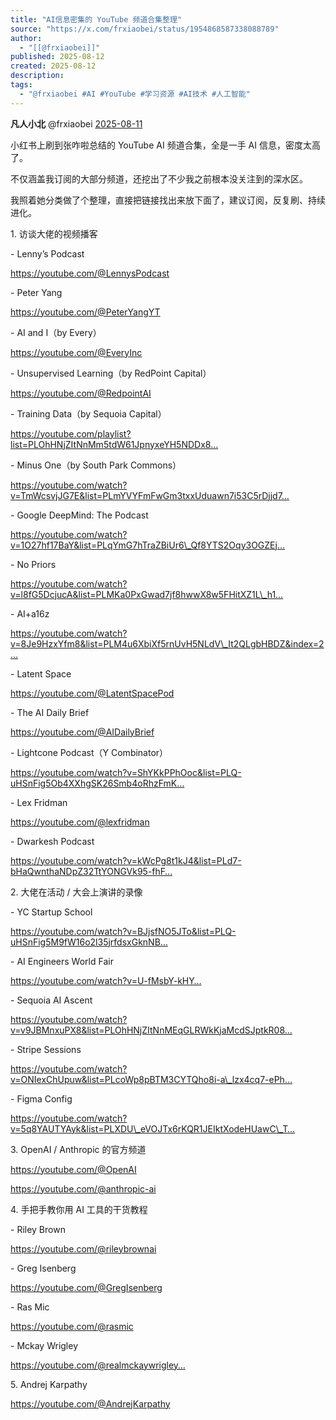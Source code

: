 ```yaml
---
title: "AI信息密集的 YouTube 频道合集整理"
source: "https://x.com/frxiaobei/status/1954868587338088789"
author:
  - "[[@frxiaobei]]"
published: 2025-08-12
created: 2025-08-12
description:
tags:
  - "@frxiaobei #AI #YouTube #学习资源 #AI技术 #人工智能"
---
```

**凡人小北** @frxiaobei [2025-08-11](https://x.com/frxiaobei/status/1954868587338088789/history)

小红书上刷到张咋啦总结的 YouTube AI 频道合集，全是一手 AI 信息，密度太高了。  
  
不仅涵盖我订阅的大部分频道，还挖出了不少我之前根本没关注到的深水区。  
  
我照着她分类做了个整理，直接把链接找出来放下面了，建议订阅，反复刷、持续进化。  
  
1\. 访谈大佬的视频播客

\- Lenny’s Podcast

https://youtube.com/@LennysPodcast

\- Peter Yang

https://youtube.com/@PeterYangYT

\- AI and I（by Every）

https://youtube.com/@EveryInc

\- Unsupervised Learning（by RedPoint Capital）

https://youtube.com/@RedpointAI

\- Training Data（by Sequoia Capital）

https://youtube.com/playlist?list=PLOhHNjZItNnMm5tdW61JpnyxeYH5NDDx8…

\- Minus One（by South Park Commons）

https://youtube.com/watch?v=TmWcsvjJG7E&list=PLmYVYFmFwGm3txxUduawn7i53C5rDjjd7…

\- Google DeepMind: The Podcast

https://youtube.com/watch?v=1O27hf17BaY&list=PLqYmG7hTraZBiUr6\_Qf8YTS2Oqy3OGZEj…

\- No Priors

https://youtube.com/watch?v=l8fG5DcjucA&list=PLMKa0PxGwad7jf8hwwX8w5FHitXZ1L\_h1…

\- AI+a16z

https://youtube.com/watch?v=8Je9HzxYfm8&list=PLM4u6XbiXf5rnUvH5NLdV\_It2QLgbHBDZ&index=2…

\- Latent Space

https://youtube.com/@LatentSpacePod

\- The AI Daily Brief

https://youtube.com/@AIDailyBrief

\- Lightcone Podcast（Y Combinator）

https://youtube.com/watch?v=ShYKkPPhOoc&list=PLQ-uHSnFig5Ob4XXhgSK26Smb4oRhzFmK…

\- Lex Fridman

https://youtube.com/@lexfridman

\- Dwarkesh Podcast

https://youtube.com/watch?v=kWcPg8t1kJ4&list=PLd7-bHaQwnthaNDpZ32TtYONGVk95-fhF…  
  
2\. 大佬在活动 / 大会上演讲的录像

\- YC Startup School

https://youtube.com/watch?v=BJjsfNO5JTo&list=PLQ-uHSnFig5M9fW16o2l35jrfdsxGknNB…

\- AI Engineers World Fair

https://youtube.com/watch?v=U-fMsbY-kHY…

\- Sequoia AI Ascent

https://youtube.com/watch?v=v9JBMnxuPX8&list=PLOhHNjZItNnMEqGLRWkKjaMcdSJptkR08…

\- Stripe Sessions

https://youtube.com/watch?v=ONIexChUpuw&list=PLcoWp8pBTM3CYTQho8i-a\_lzx4cq7-ePh…

\- Figma Config

https://youtube.com/watch?v=5q8YAUTYAyk&list=PLXDU\_eVOJTx6rKQR1JEIktXodeHUawC\_T…  
  
3\. OpenAI / Anthropic 的官方频道

https://youtube.com/@OpenAI

https://youtube.com/@anthropic-ai  
  
4\. 手把手教你用 AI 工具的干货教程

\- Riley Brown

https://youtube.com/@rileybrownai

\- Greg Isenberg

https://youtube.com/@GregIsenberg

\- Ras Mic

https://youtube.com/@rasmic

\- Mckay Wrigley

https://youtube.com/@realmckaywrigley…  
  
5\. Andrej Karpathy

https://youtube.com/@AndrejKarpathy